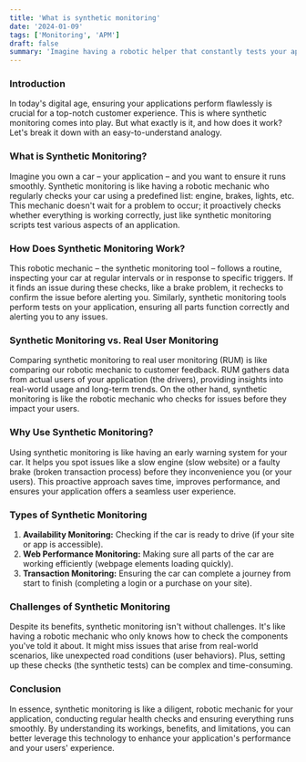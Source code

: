 ```yaml
---
title: 'What is synthetic monitoring'
date: '2024-01-09'
tags: ['Monitoring', 'APM']
draft: false
summary: 'Imagine having a robotic helper that constantly tests your apps to ensure they work perfectly for your customers. That's synthetic monitoring. It simulates user actions to check your app's performance, like a robot testing different parts of a car. It differs from real user monitoring, which relies on actual user interactions to gather data.'
---
```


### Introduction

In today's digital age, ensuring your applications perform flawlessly is crucial for a top-notch customer experience. This is where synthetic monitoring comes into play. But what exactly is it, and how does it work? Let's break it down with an easy-to-understand analogy.

### What is Synthetic Monitoring?

Imagine you own a car – your application – and you want to ensure it runs smoothly. Synthetic monitoring is like having a robotic mechanic who regularly checks your car using a predefined list: engine, brakes, lights, etc. This mechanic doesn't wait for a problem to occur; it proactively checks whether everything is working correctly, just like synthetic monitoring scripts test various aspects of an application.

### How Does Synthetic Monitoring Work?

This robotic mechanic – the synthetic monitoring tool – follows a routine, inspecting your car at regular intervals or in response to specific triggers. If it finds an issue during these checks, like a brake problem, it rechecks to confirm the issue before alerting you. Similarly, synthetic monitoring tools perform tests on your application, ensuring all parts function correctly and alerting you to any issues.

### Synthetic Monitoring vs. Real User Monitoring

Comparing synthetic monitoring to real user monitoring (RUM) is like comparing our robotic mechanic to customer feedback. RUM gathers data from actual users of your application (the drivers), providing insights into real-world usage and long-term trends. On the other hand, synthetic monitoring is like the robotic mechanic who checks for issues before they impact your users.

### Why Use Synthetic Monitoring?

Using synthetic monitoring is like having an early warning system for your car. It helps you spot issues like a slow engine (slow website) or a faulty brake (broken transaction process) before they inconvenience you (or your users). This proactive approach saves time, improves performance, and ensures your application offers a seamless user experience.

### Types of Synthetic Monitoring

1. **Availability Monitoring:** Checking if the car is ready to drive (if your site or app is accessible).
2. **Web Performance Monitoring:** Making sure all parts of the car are working efficiently (webpage elements loading quickly).
3. **Transaction Monitoring:** Ensuring the car can complete a journey from start to finish (completing a login or a purchase on your site).

### Challenges of Synthetic Monitoring

Despite its benefits, synthetic monitoring isn't without challenges. It's like having a robotic mechanic who only knows how to check the components you've told it about. It might miss issues that arise from real-world scenarios, like unexpected road conditions (user behaviors). Plus, setting up these checks (the synthetic tests) can be complex and time-consuming.

### Conclusion

In essence, synthetic monitoring is like a diligent, robotic mechanic for your application, conducting regular health checks and ensuring everything runs smoothly. By understanding its workings, benefits, and limitations, you can better leverage this technology to enhance your application's performance and your users' experience.
